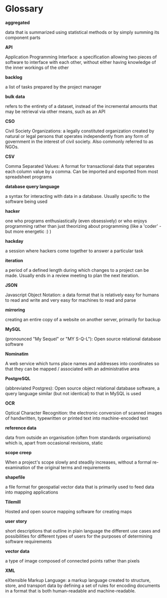 # Glossary

**aggregated**

data that is summarized using statistical methods or by simply summing its component parts

**API**

Application Programming Interface: a specification allowing two pieces of software to interface with each other, without either having knowledge of the inner workings of the other

**backlog**

a list of tasks prepared by the project manager

**bulk data**

refers to the entirety of a dataset, instead of the incremental amounts that may be retrieval via other means, such as an API

**CSO**

Civil Society Organizations: a legally constituted organization created by natural or legal persons that operates independently from any form of government in the interest of civil society. Also commonly referred to as NGOs.

**CSV**

Comma Separated Values: A format for transactional data that separates each column value by a comma. Can be imported and exported from most spreadsheet programs

**database query language**

a syntax for interacting with data in a database. Usually specific to the software being used

**hacker**

one who programs enthusiastically (even obsessively) or who enjoys programming rather than just theorizing about programming (like a 'coder' - but more energetic :) )

**hackday**

a session where hackers come together to answer a particular task

**iteration**

a period of a defined length during which changes to a project can be made. Usually ends in a review meeting to plan the next iteration.

**JSON**

Javascript Object Notation: a data format that is relatively easy for humans to read and write and very easy for machines to read and parse

**mirroring**

creating an entire copy of a website on another server, primarily for backup

**MySQL**

(pronounced "My Sequel" or "MY S-Q-L"): Open source relational database software

**Nominatim**

A web service which turns place names and addresses into coordinates so that they can be mapped / associated with an administrative area

**PostgreSQL**

(abbreviated Postgres): Open source object relational database software, a query language similar (but not identical) to that in MySQL is used

**OCR**

Optical Character Recognition: the electronic conversion of scanned images of handwritten, typewritten or printed text into machine-encoded text

**reference data**

data from outside an organisation (often from standards organisations) which is, apart from occasional revisions, static

**scope creep**

When a project's scope slowly and steadily increases, without a formal re-examination of the original terms and requirements

**shapefile**

a file format for geospatial vector data that is primarily used to feed data into mapping applications

**Tilemill**

Hosted and open source mapping software for creating maps

**user story**

short descriptions that outline in plain language the different use cases and possibilities for different types of users for the purposes of determining software requirements

**vector data**

a type of image composed of connected points rather than pixels

**XML**

eXtensible Markup Language: a markup language created to structure, store, and transport data by defining a set of rules for encoding documents in a format that is both human-readable and machine-readable.